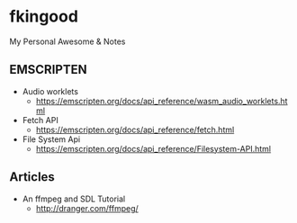 # fkingood
My Personal Awesome & Notes

## EMSCRIPTEN
- Audio worklets
  - https://emscripten.org/docs/api_reference/wasm_audio_worklets.html
- Fetch API
  - https://emscripten.org/docs/api_reference/fetch.html
- File System Api
  - https://emscripten.org/docs/api_reference/Filesystem-API.html

## Articles
- An ffmpeg and SDL Tutorial
  - http://dranger.com/ffmpeg/
